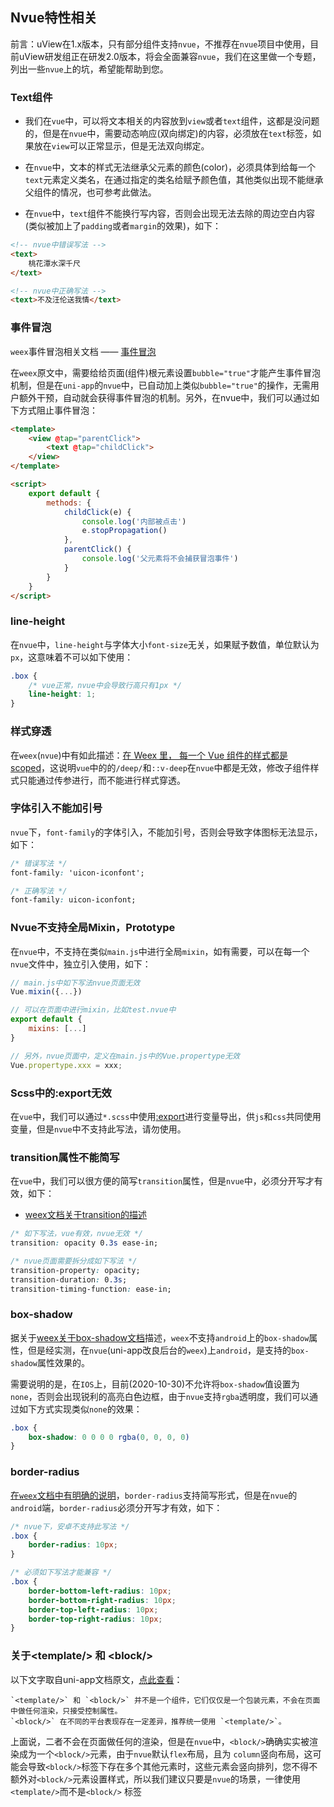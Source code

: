 ## Nvue特性相关

前言：uView在1.x版本，只有部分组件支持`nvue`，不推荐在`nvue`项目中使用，目前uView研发组正在研发2.0版本，将会全面兼容`nvue`，我们在这里做一个专题，列出一些`nvue`上的坑，希望能帮助到您。


### Text组件

- 我们在`vue`中，可以将文本相关的内容放到`view`或者`text`组件，这都是没问题的，但是在`nvue`中，需要动态响应(双向绑定)的内容，必须放在`text`标签，如果放在`view`可以正常显示，但是无法双向绑定。

- 在`nvue`中，文本的样式无法继承父元素的颜色(color)，必须具体到给每一个`text`元素定义类名，在通过指定的类名给赋予颜色值，其他类似出现不能继承父组件的情况，也可参考此做法。

- 在`nvue`中，`text`组件不能换行写内容，否则会出现无法去除的周边空白内容(类似被加上了`padding`或者`margin`的效果)，如下：

```html
<!-- nvue中错误写法 -->
<text>
    桃花潭水深千尺
</text>

<!-- nvue中正确写法 -->
<text>不及汪伦送我情</text>
```


### 事件冒泡

`weex`事件冒泡相关文档 —— [事件冒泡](https://weex.apache.org/zh/docs/events/event-bubbling.html#%E9%98%BB%E6%AD%A2%E5%86%92%E6%B3%A1)  

在`weex`原文中，需要给给页面(组件)根元素设置`bubble="true"`才能产生事件冒泡机制，但是在`uni-app`的`nvue`中，已自动加上类似`bubble="true"`的操作，无需用户额外干预，自动就会获得事件冒泡的机制。另外，在nvue中，我们可以通过如下方式阻止事件冒泡：

```html
<template>
    <view @tap="parentClick">
        <text @tap="childClick">
    </view>
</template>

<script>
    export default {
        methods: {
            childClick(e) {
                console.log('内部被点击')
                e.stopPropagation()
            },
            parentClick() {
                console.log('父元素将不会捕获冒泡事件')
            }
        }
    }
</script>
```


### line-height

在`nvue`中，`line-height`与字体大小`font-size`无关，如果赋予数值，单位默认为`px`，这意味着不可以如下使用：

```css
.box {
    /* vue正常，nvue中会导致行高只有1px */
    line-height: 1;
}
```

### 样式穿透

在`weex`(`nvue`)中有如此描述：[在 Weex 里， 每一个 Vue 组件的样式都是 scoped](https://weex.apache.org/zh/guide/use-vue-in-weex.html#%E5%B9%B3%E5%8F%B0%E7%9A%84%E5%B7%AE%E5%BC%82)，这说明`vue`中的的`/deep/`和`::v-deep`在`nvue`中都是无效，修改子组件样式只能通过传参进行，而不能进行样式穿透。


### 字体引入不能加引号

`nvue`下，`font-family`的字体引入，不能加引号，否则会导致字体图标无法显示，如下：

```css
/* 错误写法 */
font-family: 'uicon-iconfont';

/* 正确写法 */
font-family: uicon-iconfont;
```

### Nvue不支持全局Mixin，Prototype

在`nvue`中，不支持在类似`main.js`中进行全局`mixin`，如有需要，可以在每一个`nvue`文件中，独立引入使用，如下：

```js
// main.js中如下写法nvue页面无效
Vue.mixin({...})

// 可以在页面中进行mixin，比如test.nvue中
export default {
    mixins: [...]
}

// 另外，nvue页面中，定义在main.js中的Vue.propertype无效
Vue.propertype.xxx = xxx;
```


### Scss中的:export无效

在`vue`中，我们可以通过`*.scss`中使用[:export](https://www.jianshu.com/p/069f4f79de16)进行变量导出，供`js`和`css`共同使用变量，但是`nvue`中不支持此写法，请勿使用。


### transition属性不能简写

在`vue`中，我们可以很方便的简写`transition`属性，但是`nvue`中，必须分开写才有效，如下：

- [weex文档关于transition的描述](https://weex.apache.org/zh/docs/styles/common-styles.html#transition)

```css
/* 如下写法，vue有效，nvue无效 */
transition: opacity 0.3s ease-in;

/* nvue页面需要拆分成如下写法 */
transition-property: opacity;
transition-duration: 0.3s;
transition-timing-function: ease-in;
```


### box-shadow

据关于[weex关于box-shadow文档](https://weex.apache.org/zh/docs/styles/common-styles.html#%E9%98%B4%E5%BD%B1-box-shadow)描述，`weex`不支持`android`上的`box-shadow`属性，但是经实测，在`nvue`(uni-app改良后台的`weex`)上`android`，是支持的`box-shadow`属性效果的。

需要说明的是，在`IOS`上，目前(2020-10-30)不允许将`box-shadow`值设置为`none`，否则会出现锐利的高亮白色边框，由于`nvue`支持`rgba`透明度，我们可以通过如下方式实现类似`none`的效果：

```css
.box {
    box-shadow: 0 0 0 0 rgba(0, 0, 0, 0)
}
```


### border-radius

[在`weex`文档中有明确的说明](https://weex.apache.org/zh/docs/styles/common-styles.html#border-radius)，`border-radius`支持简写形式，但是在`nvue`的`android`端，`border-radius`必须分开写才有效，如下：

```css
/* nvue下，安卓不支持此写法 */
.box {
    border-radius: 10px;
}

/* 必须如下写法才能兼容 */
.box {
    border-bottom-left-radius: 10px;
    border-bottom-right-radius: 10px;
    border-top-left-radius: 10px;
    border-top-right-radius: 10px;
}
```


### 关于<template\/> 和 <block\/>

以下文字取自uni-app文档原文，[点此查看](https://uniapp.dcloud.io/frame?id=template-block)：

```
`<template/>` 和 `<block/>` 并不是一个组件，它们仅仅是一个包装元素，不会在页面中做任何渲染，只接受控制属性。  
`<block/>` 在不同的平台表现存在一定差异，推荐统一使用 `<template/>`。
```

上面说，二者不会在页面做任何的渲染，但是在`nvue`中，`<block/>`确确实实被渲染成为一个`<block/>`元素，由于`nvue`默认`flex`布局，且为
`column`竖向布局，这可能会导致`<block/>`标签下存在多个其他元素时，这些元素会竖向排列，您不得不额外对`<block/>`元素设置样式，所以我们建议只要是`nvue`的场景，一律使用`<template/>`而不是`<block/>` 标签